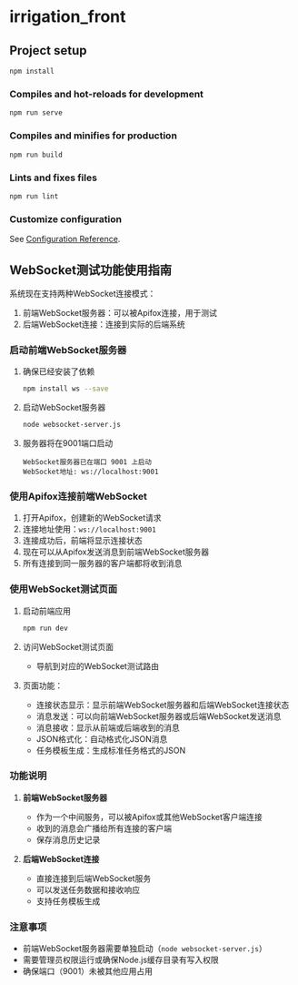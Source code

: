 # irrigation_front

## Project setup
```
npm install
```

### Compiles and hot-reloads for development
```
npm run serve
```

### Compiles and minifies for production
```
npm run build
```

### Lints and fixes files
```
npm run lint
```

### Customize configuration
See [Configuration Reference](https://cli.vuejs.org/config/).

## WebSocket测试功能使用指南

系统现在支持两种WebSocket连接模式：
1. 前端WebSocket服务器：可以被Apifox连接，用于测试
2. 后端WebSocket连接：连接到实际的后端系统

### 启动前端WebSocket服务器

1. 确保已经安装了依赖
   ```bash
   npm install ws --save
   ```

2. 启动WebSocket服务器
   ```bash
   node websocket-server.js
   ```
   
3. 服务器将在9001端口启动
   ```
   WebSocket服务器已在端口 9001 上启动
   WebSocket地址: ws://localhost:9001
   ```

### 使用Apifox连接前端WebSocket

1. 打开Apifox，创建新的WebSocket请求
2. 连接地址使用：`ws://localhost:9001`
3. 连接成功后，前端将显示连接状态
4. 现在可以从Apifox发送消息到前端WebSocket服务器
5. 所有连接到同一服务器的客户端都将收到消息

### 使用WebSocket测试页面

1. 启动前端应用
   ```bash
   npm run dev
   ```

2. 访问WebSocket测试页面
   - 导航到对应的WebSocket测试路由

3. 页面功能：
   - 连接状态显示：显示前端WebSocket服务器和后端WebSocket连接状态
   - 消息发送：可以向前端WebSocket服务器或后端WebSocket发送消息
   - 消息接收：显示从前端或后端收到的消息
   - JSON格式化：自动格式化JSON消息
   - 任务模板生成：生成标准任务格式的JSON

### 功能说明

1. **前端WebSocket服务器**
   - 作为一个中间服务，可以被Apifox或其他WebSocket客户端连接
   - 收到的消息会广播给所有连接的客户端
   - 保存消息历史记录

2. **后端WebSocket连接**
   - 直接连接到后端WebSocket服务
   - 可以发送任务数据和接收响应
   - 支持任务模板生成

### 注意事项

- 前端WebSocket服务器需要单独启动（`node websocket-server.js`）
- 需要管理员权限运行或确保Node.js缓存目录有写入权限
- 确保端口（9001）未被其他应用占用
